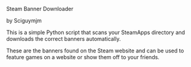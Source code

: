 Steam Banner Downloader

by Sciguymjm


This is a simple Python script that scans your SteamApps directory and downloads the correct banners automatically.

These are the banners found on the Steam website and can be used to feature games on a website or show them off to your friends.
